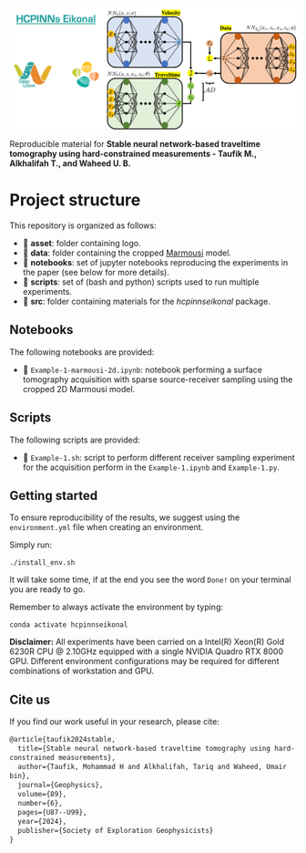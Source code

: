![LOGO](asset/logo.png)  

Reproducible material for **Stable neural network-based traveltime tomography using hard-constrained measurements - Taufik M., Alkhalifah T., and Waheed U. B.**


# Project structure
This repository is organized as follows:

* :open_file_folder: **asset**: folder containing logo.
* :open_file_folder: **data**: folder containing the cropped [Marmousi](https://wiki.seg.org/wiki/Dictionary:Marmousi_model) model.
* :open_file_folder: **notebooks**: set of jupyter notebooks reproducing the experiments in the paper (see below for more details).
* :open_file_folder: **scripts**: set of (bash and python) scripts used to run multiple experiments.
* :open_file_folder: **src**: folder containing materials for the *hcpinnseikonal* package.

## Notebooks
The following notebooks are provided:

- :orange_book: ``Example-1-marmousi-2d.ipynb``: notebook performing a surface tomography acquisition with sparse source-receiver sampling using the cropped 2D Marmousi model.

## Scripts
The following scripts are provided:

- :page_with_curl: ``Example-1.sh``: script to perform different receiver sampling experiment for the acquisition perform in the ``Example-1.ipynb`` and ``Example-1.py``.

## Getting started
To ensure reproducibility of the results, we suggest using the `environment.yml` file when creating an environment.

Simply run:
```
./install_env.sh
```
It will take some time, if at the end you see the word `Done!` on your terminal you are ready to go. 

Remember to always activate the environment by typing:
```
conda activate hcpinnseikonal
```

**Disclaimer:** All experiments have been carried on a Intel(R) Xeon(R) Gold 6230R CPU @ 2.10GHz equipped with a single NVIDIA Quadro RTX 8000 GPU. Different environment 
configurations may be required for different combinations of workstation and GPU.

## Cite us 
If you find our work useful in your research, please cite:
```
@article{taufik2024stable,
  title={Stable neural network-based traveltime tomography using hard-constrained measurements},
  author={Taufik, Mohammad H and Alkhalifah, Tariq and Waheed, Umair bin},
  journal={Geophysics},
  volume={89},
  number={6},
  pages={U87--U99},
  year={2024},
  publisher={Society of Exploration Geophysicists}
}
```
